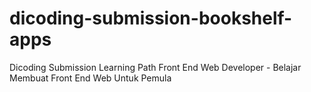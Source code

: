 # dicoding-submission-bookshelf-apps
Dicoding Submission Learning Path Front End Web Developer - Belajar Membuat Front End Web Untuk Pemula
